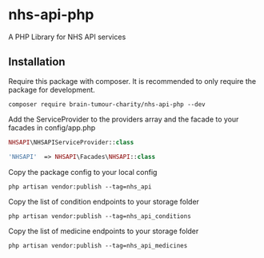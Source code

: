 # nhs-api-php
A PHP Library for NHS API services 


## Installation

Require this package with composer. It is recommended to only require the package for development.

```shell
composer require brain-tumour-charity/nhs-api-php --dev
```

Add the ServiceProvider to the providers array and the facade to your facades in config/app.php

```php
NHSAPI\NHSAPIServiceProvider::class
```
```php
'NHSAPI'  => NHSAPI\Facades\NHSAPI::class
```

Copy the package config to your local config
```shell
php artisan vendor:publish --tag=nhs_api
```

Copy the list of condition endpoints to your storage folder
```shell
php artisan vendor:publish --tag=nhs_api_conditions
```

Copy the list of medicine endpoints to your storage folder
```shell
php artisan vendor:publish --tag=nhs_api_medicines
```
